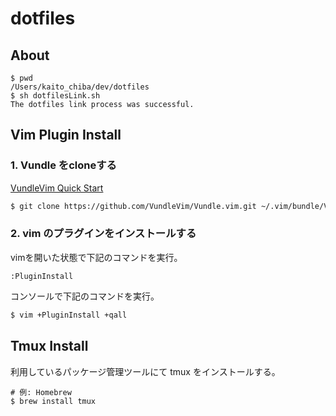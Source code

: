 # dotfiles

## About

```shell
$ pwd
/Users/kaito_chiba/dev/dotfiles
$ sh dotfilesLink.sh
The dotfiles link process was successful.
```

## Vim Plugin Install
### 1. Vundle をcloneする

[VundleVim Quick Start](https://github.com/VundleVim/Vundle.Vim#quick-start)

```bash
$ git clone https://github.com/VundleVim/Vundle.vim.git ~/.vim/bundle/Vundle.vim
```

### 2. vim のプラグインをインストールする

vimを開いた状態で下記のコマンドを実行。

```vim
:PluginInstall
```

コンソールで下記のコマンドを実行。

```bash
$ vim +PluginInstall +qall
```

## Tmux Install

利用しているパッケージ管理ツールにて tmux をインストールする。

```shell
# 例: Homebrew
$ brew install tmux
```
